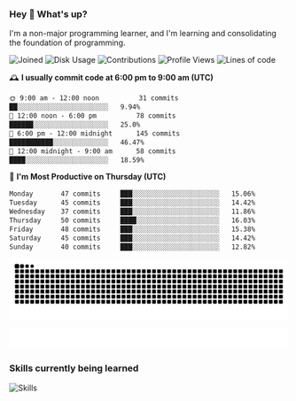 ### Hey :wave: What's up?

I'm a non-major programming learner, and I'm learning and consolidating the foundation of programming.

<!--START_SECTION:waka-->
![Joined](http://img.shields.io/badge/Joined-8%20years%20ago-6D67E4?style=flat&labelColor=453C67)
![Disk Usage](http://img.shields.io/badge/Github%27s%20Storage-604.3%20MB-FD841F?style=flat&labelColor=E14D2A)
![Contributions](http://img.shields.io/badge/Contributions%20in%202024-132-7DCE13?style=flat&labelColor=2B7A0B)
![Profile Views](http://img.shields.io/badge/Profile%20Views-0-3AB4F2?style=flat&labelColor=0078AA)
![Lines of code](https://img.shields.io/badge/Lines%20of%20code-2%20Million%20Lines%20of%20code-FF8B8B?style=flat&labelColor=EB4747)

🕰️ **I usually commit code at 6:00 pm to 9:00 am (UTC)** 

```text
🌞 9:00 am - 12:00 noon          31 commits     ██░░░░░░░░░░░░░░░░░░░░░░░   9.94% 
🌆 12:00 noon - 6:00 pm          78 commits     ██████░░░░░░░░░░░░░░░░░░░   25.0% 
🌃 6:00 pm - 12:00 midnight      145 commits    ███████████░░░░░░░░░░░░░░   46.47% 
🌙 12:00 midnight - 9:00 am      58 commits     ████░░░░░░░░░░░░░░░░░░░░░   18.59%
```
📅 **I'm Most Productive on Thursday (UTC)** 

```text
Monday       47 commits     ███░░░░░░░░░░░░░░░░░░░░░░   15.06% 
Tuesday      45 commits     ███░░░░░░░░░░░░░░░░░░░░░░   14.42% 
Wednesday    37 commits     ███░░░░░░░░░░░░░░░░░░░░░░   11.86% 
Thursday     50 commits     ████░░░░░░░░░░░░░░░░░░░░░   16.03% 
Friday       48 commits     ███░░░░░░░░░░░░░░░░░░░░░░   15.38% 
Saturday     45 commits     ███░░░░░░░░░░░░░░░░░░░░░░   14.42% 
Sunday       40 commits     ███░░░░░░░░░░░░░░░░░░░░░░   12.82%
```

<!--END_SECTION:waka-->

![Snake animation](https://raw.githubusercontent.com/dirname/dirname/output/snake.svg)

![metrics](github-metrics.svg)

### Skills currently being learned

![Skills](https://skillicons.dev/icons?i=linux,rust,go,solidity,typescript,bash,git,postgres,mysql,redis,mongo,docker,kubernetes,grafana,prometheus)
